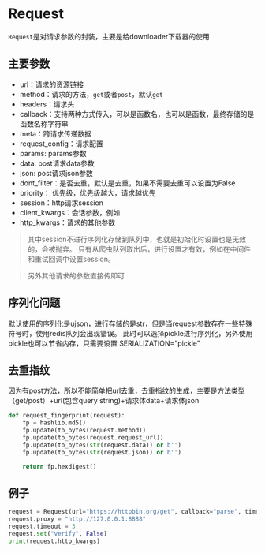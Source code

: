 # Request
`Request`是对请求参数的封装，主要是给downloader下载器的使用


## 主要参数
- url：请求的资源链接
- method：请求的方法，`get`或者`post`，默认`get`
- headers：请求头
- callback：支持两种方式传入，可以是函数名，也可以是函数，最终存储的是函数名称字符串
- meta：跨请求传递数据
- request_config：请求配置
- params: params参数
- data: post请求data参数
- json: post请求json参数
- dont_filter：是否去重，默认是去重，如果不需要去重可以设置为False
- priority： 优先级，优先级越大，请求越优先
- session：http请求session
- client_kwargs：会话参数，例如
- http_kwargs：请求的其他参数

> 其中session不进行序列化存储到队列中，也就是初始化时设置也是无效的，会被抛弃。
只有从爬虫队列取出后，进行设置才有效，例如在中间件和重试回调中设置session。

> 另外其他请求的参数直接传即可

## 序列化问题
默认使用的序列化是ujson，进行存储的是str，但是当request参数存在一些特殊符号时，使用redis队列会出现错误。
此时可以选择pickle进行序列化，另外使用pickle也可以节省内存，只需要设置 SERIALIZATION="pickle"

## 去重指纹
因为有post方法，所以不能简单把url去重，去重指纹的生成，主要是方法类型（get/post）+url(包含query string)+请求体data+请求体json
```python
def request_fingerprint(request):
    fp = hashlib.md5()
    fp.update(to_bytes(request.method))
    fp.update(to_bytes(request.request_url))
    fp.update(to_bytes(str(request.data)) or b'')
    fp.update(to_bytes(str(request.json)) or b'')

    return fp.hexdigest()
```

## 例子
```python
request = Request(url="https://httpbin.org/get", callback="parse", timeout=5)
request.proxy = "http://127.0.0.1:8888"
request.timeout = 3
request.set("verify", False)
print(request.http_kwargs)
```



